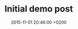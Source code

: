 ---
layout: post
title:  "Initial demo post"
date:   2015-11-01 20:46:00 +0200
categories: jekyll update
description : brief post description 1
content: Main post content
---